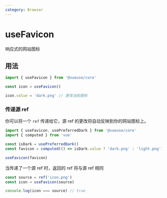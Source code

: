 ```yaml
---
category: Browser
---
```


# useFavicon

响应式的网站图标

## 用法

```js
import { useFavicon } from '@vueuse/core'

const icon = useFavicon()

icon.value = 'dark.png' // 更改当前图标
```

### 传递源 ref

你可以将一个 `ref` 传递给它，源 ref 的更改将自动反映到你的网站图标上。

```js {7}
import { useFavicon, usePreferredDark } from '@vueuse/core'
import { computed } from 'vue'

const isDark = usePreferredDark()
const favicon = computed(() => isDark.value ? 'dark.png' : 'light.png')

useFavicon(favicon)
```

当传递了一个源 ref 时，返回的 ref 将与源 ref 相同

```ts
const source = ref('icon.png')
const icon = useFavicon(source)

console.log(icon === source) // true
```
